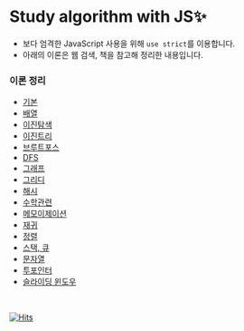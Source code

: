 # Study algorithm with JS✨

- 보다 엄격한 JavaScript 사용을 위해 `use strict`를 이용합니다.
- 아래의 이론은 웹 검색, 책을 참고해 정리한 내용입니다.

### 이론 정리

- [기본](./theory/basic.md)
- [배열](./theory/array.md)
- [이진탐색](./theory/binarySearch.md)
- [이진트리](./theory/binaryTree.md)
- [브루트포스](./theory/brute_force.md)
- [DFS](./theory/dfs.md)
- [그래프](./theory/graph.md)
- [그리디](./theory/greedy.md)
- [해시](./theory/hash.md)
- [수학관련](./theory/math.md)
- [메모이제이션](./theory/memoization.md)
- [재귀](./theory/recursive.md)
- [정렬](./theory/sort.md)
- [스택, 큐](./theory/stack%2Cqueue.md)
- [문자열](./theory/string.md)
- [투포인터](./theory/twoPointer.md)
- [슬라이딩 윈도우](./theory/sliding_window.md)

<br>

[![Hits](https://hits.seeyoufarm.com/api/count/incr/badge.svg?url=https%3A%2F%2Fgithub.com%2Fbeurmuz%2Falgorithm-zip&count_bg=%23E0528A&title_bg=%23555555&icon=&icon_color=%23E7E7E7&title=VIEWS&edge_flat=true)](https://hits.seeyoufarm.com)
